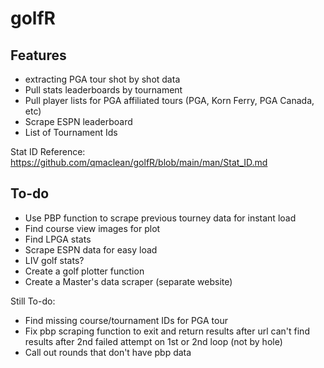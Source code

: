 # golfR

## Features
- extracting PGA tour shot by shot data
- Pull stats leaderboards by tournament
- Pull player lists for PGA affiliated tours (PGA, Korn Ferry, PGA Canada, etc)
- Scrape ESPN leaderboard
- List of Tournament Ids

Stat ID Reference: https://github.com/qmaclean/golfR/blob/main/man/Stat_ID.md


## To-do
- Use PBP function to scrape previous tourney data for instant load 
- Find course view images for plot 
- Find LPGA stats 
- Scrape ESPN data for easy load 
- LIV golf stats? 
- Create a golf plotter function 
- Create a Master's data scraper (separate website)


Still To-do:
- Find missing course/tournament IDs for PGA tour 
- Fix pbp scraping function to exit and return results after url can't find results after 2nd failed attempt on 1st or 2nd loop (not by hole)
- Call out rounds that don't have pbp data


